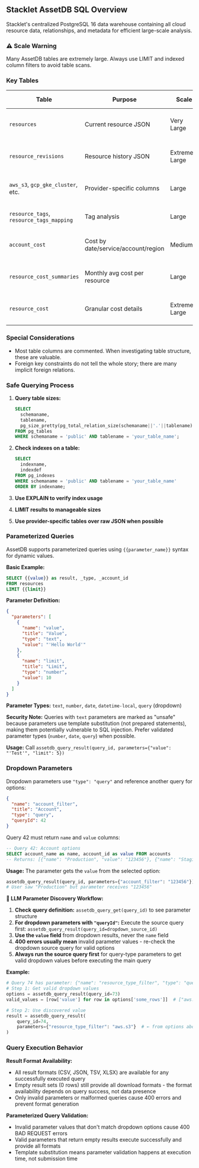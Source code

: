 ## **Stacklet AssetDB SQL Overview**

Stacklet's centralized PostgreSQL 16 data warehouse containing all cloud resource data, relationships, and metadata for efficient large-scale analysis.

### **⚠️ Scale Warning**

Many AssetDB tables are extremely large. Always use LIMIT and indexed column filters to avoid table scans.

### **Key Tables**

| Table                                    | Purpose                             | Scale           | Usage Notes                          |
|------------------------------------------|-------------------------------------|-----------------|--------------------------------------|
| `resources`                              | Current resource JSON               | Very Large      | LIMIT + indexed filters required     |
| `resource_revisions`                     | Resource history JSON               | Extremely Large | Primary key access only              |
| `aws_s3`, `gcp_gke_cluster`, etc.        | Provider-specific columns           | Large           | Preferred over raw JSON for analysis |
| `resource_tags`, `resource_tags_mapping` | Tag analysis                        | Large           | Start here for tag queries           |
| `account_cost`                           | Cost by date/service/account/region | Medium          | Best starting point for costs        |
| `resource_cost_summaries`                | Monthly avg cost per resource       | Large           | More granular, incomplete coverage   |
| `resource_cost`                          | Granular cost details               | Extremely Large | Individual resource lookups only     |

### **Special Considerations**

- Most table columns are commented. When investigating table structure, these are valuable.
- Foreign key constraints do not tell the whole story; there are many implicit foreign relations.

### **Safe Querying Process**

1. **Query table sizes:**
   ```sql
   SELECT
     schemaname,
     tablename,
     pg_size_pretty(pg_total_relation_size(schemaname||'.'||tablename)) as size
   FROM pg_tables
   WHERE schemaname = 'public' AND tablename = 'your_table_name';
   ```

2. **Check indexes on a table:**
   ```sql
   SELECT
     indexname,
     indexdef
   FROM pg_indexes
   WHERE schemaname = 'public' AND tablename = 'your_table_name'
   ORDER BY indexname;
   ```

3. **Use EXPLAIN to verify index usage**
4. **LIMIT results to manageable sizes**
5. **Use provider-specific tables over raw JSON when possible**

### **Parameterized Queries**

AssetDB supports parameterized queries using `{{parameter_name}}` syntax for dynamic values.

**Basic Example:**
```sql
SELECT {{value}} as result, _type, _account_id
FROM resources
LIMIT {{limit}}
```

**Parameter Definition:**
```json
{
  "parameters": [
    {
      "name": "value",
      "title": "Value",
      "type": "text",
      "value": "'Hello World'"
    },
    {
      "name": "limit",
      "title": "Limit",
      "type": "number",
      "value": 10
    }
  ]
}
```

**Parameter Types:** `text`, `number`, `date`, `datetime-local`, `query` (dropdown)

**Security Note:** Queries with `text` parameters are marked as "unsafe" because parameters use template substitution (not prepared statements), making them potentially vulnerable to SQL injection. Prefer validated parameter types (`number`, `date`, `query`) when possible.

**Usage:** Call `assetdb_query_result(query_id, parameters={"value": "'Test'", "limit": 5})`

### **Dropdown Parameters**

Dropdown parameters use `"type": "query"` and reference another query for options:

```json
{
  "name": "account_filter",
  "title": "Account",
  "type": "query",
  "queryId": 42
}
```

Query 42 must return `name` and `value` columns:
```sql
-- Query 42: Account options
SELECT account_name as name, account_id as value FROM accounts
-- Returns: [{"name": "Production", "value": "123456"}, {"name": "Staging", "value": "789012"}]
```

**Usage:** The parameter gets the `value` from the selected option:
```python
assetdb_query_result(query_id, parameters={"account_filter": "123456"})
# User saw "Production" but parameter receives "123456"
```

**🤖 LLM Parameter Discovery Workflow:**

1. **Check query definition:** `assetdb_query_get(query_id)` to see parameter structure
2. **For dropdown parameters with `"queryId"`:** Execute the source query first: `assetdb_query_result(query_id=dropdown_source_id)`
3. **Use the `value` field** from dropdown results, never the `name` field
4. **400 errors usually mean** invalid parameter values - re-check the dropdown source query for valid options
5. **Always run the source query first** for query-type parameters to get valid dropdown values before executing the main query

**Example:**
```python
# Query 74 has parameter: {"name": "resource_type_filter", "type": "query", "queryId": 73}
# Step 1: Get valid dropdown values
options = assetdb_query_result(query_id=73)
valid_values = [row['value'] for row in options['some_rows']]  # ["aws.s3", "aws.account", ...]

# Step 2: Use discovered value
result = assetdb_query_result(
    query_id=74,
    parameters={"resource_type_filter": "aws.s3"}  # ← from options above
)
```

### **Query Execution Behavior**

**Result Format Availability:**
- All result formats (CSV, JSON, TSV, XLSX) are available for any successfully executed query
- Empty result sets (0 rows) still provide all download formats - the format availability depends on query success, not data presence
- Only invalid parameters or malformed queries cause 400 errors and prevent format generation

**Parameterized Query Validation:**
- Invalid parameter values that don't match dropdown options cause 400 BAD REQUEST errors
- Valid parameters that return empty results execute successfully and provide all formats
- Template substitution means parameter validation happens at execution time, not submission time
